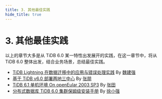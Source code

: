 ```yaml
---
title: 3. 其他最佳实践
hide_title: true
---
```


# 3. 其他最佳实践

以上的章节大多是从 TiDB 6.0 某一特性出发展开的实践，在这一章节中，将从 TiDB 6.0 整体出发，结合业务场景，总结最佳实践。

- [TiDB Lightning 在数据迁移中的应用与错误处理实践](1-tidb-lightning.md) By [魏建强](https://tidb.net/u/seiang/post/all)
- [基于 TiDB v6.0 部署两地三中心](2-two-cities-three-datacenters.md) By [张朋](https://tidb.net/u/边城元元/post/all)
- [TiDB 6.1 单机环境 On openEular 2003 SP3](3-tidb61-on-openEular2003.md) By [张田](https://tidb.net/u/%E6%95%B0%E6%8D%AE%E5%B0%8F%E9%BB%91/post/all)
- [分布式数据库 TiDB 6.0 集群保姆级安装手册](4-TiDB-6-0-installation.md) By [徐小强](https://tidb.net/u/jiekexu/post/all)